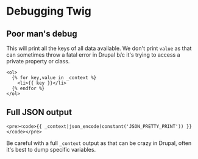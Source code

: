 # Debugging Twig

## Poor man's debug

This will print all the keys of all data available. We don't print `value` as that can sometimes throw a fatal error in Drupal b/c it's trying to access a private property or class.

```twig
<ol>
  {% for key,value in _context %}
    <li>{{ key }}</li>
  {% endfor %}
</ol>
```

## Full JSON output

```twig
<pre><code>{{ _context|json_encode(constant('JSON_PRETTY_PRINT')) }}</code></pre>
```

Be careful with a full `_context` output as that can be crazy in Drupal, often it's best to dump specific variables.
